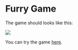 # Furry Game

The game should looks like this:

<img src="https://raw.githubusercontent.com/faizfak/FurryGame/master/images/sample.gif">

You can try the game <a href="https://faizfak.github.io/FurryGame/">here</a>.
